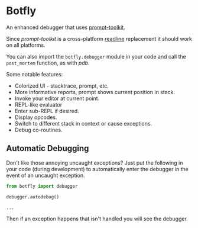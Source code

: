 # Botfly

An enhanced debugger that uses [prompt-toolkit](https://python-prompt-toolkit.readthedocs.io/en/master/).

Since *prompt-toolkit* is a cross-platform [readline](https://docs.python.org/3/library/readline.html)
replacement it should work on all platforms.

You can also import the `botfly.debugger` module in your code and call the
`post_mortem` function, as with *pdb*.

Some notable features:

* Colorized UI - stacktrace, prompt, etc.
* More informative reports, prompt shows current position in stack.
* Invoke your editor at current point.
* REPL-like evaluator
* Enter sub-REPL if desired.
* Display opcodes.
* Switch to different stack in context or cause exceptions.
* Debug co-routines.

## Automatic Debugging

Don't like those annoying uncaught exceptions? Just put the following in your code (during development) to automatically enter the debugger in the event of an uncaught exception.

```python
from botfly import debugger

debugger.autodebug()

...
```

Then if an exception happens that isn't handled you will see the debugger.

